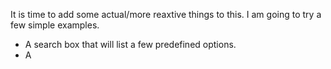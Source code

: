 It is time to add some actual/more reaxtive things to this. I am going to try a few simple examples.
 - A search box that will list a few predefined options.
 - A 
<!--stackedit_data:
eyJoaXN0b3J5IjpbLTE1MTU5NDkwMDBdfQ==
-->